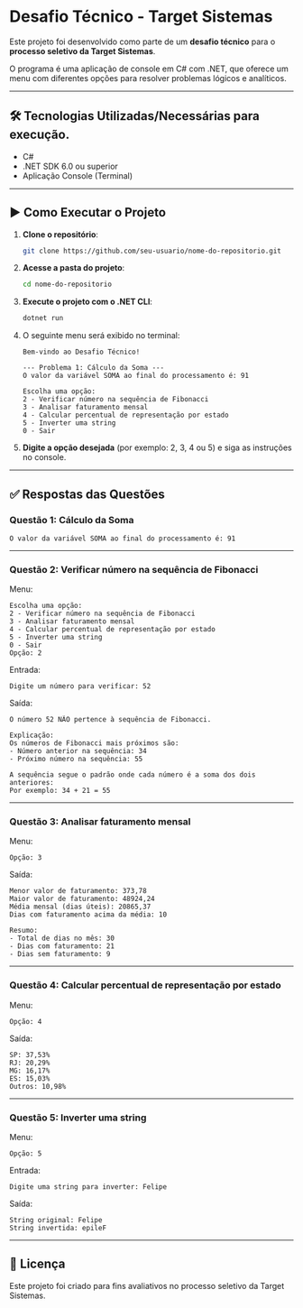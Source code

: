 
# Desafio Técnico - Target Sistemas

Este projeto foi desenvolvido como parte de um **desafio técnico** para o **processo seletivo da Target Sistemas**.

O programa é uma aplicação de console em C# com .NET, que oferece um menu com diferentes opções para resolver problemas lógicos e analíticos.

---

## 🛠️ Tecnologias Utilizadas/Necessárias para execução.

- C#
- .NET SDK 6.0 ou superior
- Aplicação Console (Terminal)
  
---

## ▶️ Como Executar o Projeto

1. **Clone o repositório**:
   ```bash
   git clone https://github.com/seu-usuario/nome-do-repositorio.git
   ```

2. **Acesse a pasta do projeto**:
   ```bash
   cd nome-do-repositorio
   ```

3. **Execute o projeto com o .NET CLI**:
   ```bash
   dotnet run
   ```

4. O seguinte menu será exibido no terminal:

   ```
   Bem-vindo ao Desafio Técnico!

   --- Problema 1: Cálculo da Soma ---
   O valor da variável SOMA ao final do processamento é: 91

   Escolha uma opção:
   2 - Verificar número na sequência de Fibonacci
   3 - Analisar faturamento mensal
   4 - Calcular percentual de representação por estado
   5 - Inverter uma string
   0 - Sair
   ```

5. **Digite a opção desejada** (por exemplo: 2, 3, 4 ou 5) e siga as instruções no console.

---

## ✅ Respostas das Questões

### Questão 1: Cálculo da Soma

```
O valor da variável SOMA ao final do processamento é: 91
```

---

### Questão 2: Verificar número na sequência de Fibonacci

Menu:
```
Escolha uma opção:
2 - Verificar número na sequência de Fibonacci
3 - Analisar faturamento mensal
4 - Calcular percentual de representação por estado
5 - Inverter uma string
0 - Sair
Opção: 2
```

Entrada:
```
Digite um número para verificar: 52
```

Saída:
```
O número 52 NÃO pertence à sequência de Fibonacci.

Explicação:
Os números de Fibonacci mais próximos são:
- Número anterior na sequência: 34
- Próximo número na sequência: 55

A sequência segue o padrão onde cada número é a soma dos dois anteriores:
Por exemplo: 34 + 21 = 55
```

---

### Questão 3: Analisar faturamento mensal

Menu:
```
Opção: 3
```

Saída:
```
Menor valor de faturamento: 373,78
Maior valor de faturamento: 48924,24
Média mensal (dias úteis): 20865,37
Dias com faturamento acima da média: 10

Resumo:
- Total de dias no mês: 30
- Dias com faturamento: 21
- Dias sem faturamento: 9
```

---

### Questão 4: Calcular percentual de representação por estado

Menu:
```
Opção: 4
```

Saída:
```
SP: 37,53%
RJ: 20,29%
MG: 16,17%
ES: 15,03%
Outros: 10,98%
```

---

### Questão 5: Inverter uma string

Menu:
```
Opção: 5
```

Entrada:
```
Digite uma string para inverter: Felipe
```

Saída:
```
String original: Felipe
String invertida: epileF
```

---

## 📄 Licença

Este projeto foi criado para fins avaliativos no processo seletivo da Target Sistemas.
